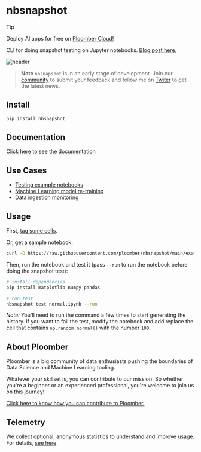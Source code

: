# nbsnapshot

> [!TIP]
> Deploy AI apps for free on [Ploomber Cloud!](https://ploomber.io/?utm_medium=github&utm_source=nbsnapshot)

CLI for doing snapshot testing on Jupyter notebooks. [Blog post here.](https://ploomber.io/blog/snapshot-testing/)

![header](header.png)

> **Note**
> `nbsnapshot` is in an early stage of development. Join our [community](https://ploomber.io/community) to submit your feedback and follow me on [Twiter](https://twitter.com/intent/user?screen_name=edublancas) to get the latest news.

## Install

```sh
pip install nbsnapshot
```

## Documentation

[Click here to see the documentation](https://nbsnapshot.readthedocs.io)

## Use Cases

* [Testing example notebooks](https://nbsnapshot.readthedocs.io/en/latest/use-case-nbs.html)
* [Machine Learning model re-training](https://nbsnapshot.readthedocs.io/en/latest/use-case-ml.html)
* [Data ingestion monitoring](https://nbsnapshot.readthedocs.io/en/latest/use-case-data.html)

## Usage

First, [tag some cells](https://papermill.readthedocs.io/en/latest/usage-parameterize.html). 

Or, get a sample notebook:

```sh
curl -O https://raw.githubusercontent.com/ploomber/nbsnapshot/main/examples/normal.ipynb
```

Then, run the notebook and test it (pass `--run` to run the notebook before doing the snapshot test):

```sh
# install dependencies
pip install matplotlib numpy pandas

# run test
nbsnapshot test normal.ipynb --run
```

*Note:* You'll need to run the command a few times to start generating the history. If you want to fail the test, modify the notebook and add replace the cell that contains `np.random.normal()` with the number `100`.


## About Ploomber

Ploomber is a big community of data enthusiasts pushing the boundaries of Data Science and Machine Learning tooling.

Whatever your skillset is, you can contribute to our mission. So whether you're a beginner or an experienced professional, you're welcome to join us on this journey!

[Click here to know how you can contribute to Ploomber.](https://github.com/ploomber/contributing/blob/main/README.md)



## Telemetry

We collect optional, anonymous statistics to understand and improve usage. For details, [see here](https://docs.ploomber.io/en/latest/community/user-stats.html)
